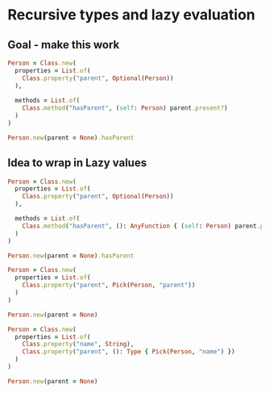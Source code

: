# Recursive types and lazy evaluation

## Goal - make this work

```ruby
Person = Class.new(
  properties = List.of(
    Class.property("parent", Optional(Person))
  ),
  
  methods = List.of(
    Class.method("hasParent", (self: Person) parent.present?)
  )
)

Person.new(parent = None).hasParent
```

## Idea to wrap in Lazy values

```ruby
Person = Class.new(
  properties = List.of(
    Class.property("parent", Optional(Person))
  ),

  methods = List.of(
    Class.method("hasParent", (): AnyFunction { (self: Person) parent.present? })
  )
)

Person.new(parent = None).hasParent
```

```ruby
Person = Class.new(
  properties = List.of(
    Class.property("parent", Pick(Person, "parent"))
  )
)

Person.new(parent = None)
```

```ruby
Person = Class.new(
  properties = List.of(
    Class.property("name", String),
    Class.property("parent", (): Type { Pick(Person, "name") })
  )
)

Person.new(parent = None)
```
